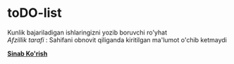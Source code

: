 # toDO-list
Kunlik bajariladigan ishlaringizni yozib boruvchi ro'yhat
<br><i>Afzillik tarafi</i> : Sahifani obnovit qiliganda kiritilgan ma'lumot o'chib ketmaydi

<a href="https://ixtiy0r.github.io/toDO-list/"><b>Sinab Ko'rish</b></a>
